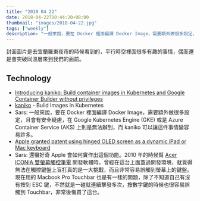 ```yaml
---
title: "2018 04 22"
date: 2018-04-22T10:44:20+08:00
thumbnail: "images/2018-04-22.jpg"
tags: ["weekly"]
description: "一般來說，要在 Docker 裡面編譯 Docker Image，需要額外做很多設定，且會有安全疑慮，在 Google Kubernetes Engine (GKE) 或是 Azure Container Service (AKS) 上則是無法辦到，而 kaniko 可以讓這件事情變容易許多。"
---
```


封面圖片是去宜蘭羅東夜市的時候看到的，平行時空裡面很多有趣的事情，偶而還是會突破同溫層來到我們的面前。

## Technology

* [Introducing kaniko: Build container images in Kubernetes and Google Container Builder without privileges](https://cloudplatform.googleblog.com/2018/04/introducing-kaniko-Build-container-images-in-Kubernetes-and-Google-Container-Builder-even-without-root-access.html)
 * [kaniko](https://github.com/GoogleCloudPlatform/kaniko) - Build Images In Kubernetes
 * Sars: 一般來說，要在 Docker 裡面編譯 Docker Image，需要額外做很多設定，且會有安全疑慮，在 Google Kubernetes Engine (GKE) 或是 Azure Container Service (AKS) 上則是無法辦到，而 kaniko 可以讓這件事情變容易許多。
* [Apple granted patent using hinged OLED screen as a dynamic iPad or Mac keyboard](http://appleinsider.com/articles/18/02/27/apple-granted-patent-using-hinged-oled-screen-as-a-dynamic-ipad-or-mac-keyboard)
 * Sars: 還蠻好奇 Apple 會如何實作出這個功能。2010 年的時候幫 [Acer ICONIA 雙螢幕觸控筆電](https://www.bnext.com.tw/article/16601/BN-ARTICLE-16601) 開發軟體時，曾經在這台上面蓋過開發環境，就覺得無法在觸控鍵盤上盲打真的是一大挑戰，而且非常容易誤觸到螢幕上的鍵盤。現在用的 Macbook Pro Touchbar 也是有一樣的問題，除了不知道自己有沒有按到 ESC 鍵，不然就是一碰就連續擊發多次，按數字鍵的時候也很容易誤觸到 Touchbar，非常後悔買了這台。
